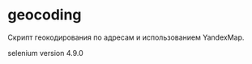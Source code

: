 # geocoding
Cкрипт геокодирования по адресам и использованием YandexMap.


selenium version 4.9.0


